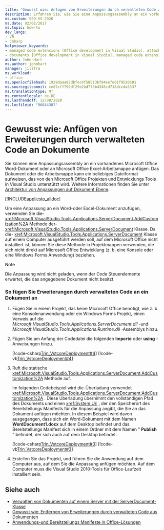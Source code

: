 ```yaml
---
title: 'Gewusst wie: Anfügen von Erweiterungen durch verwalteten Code an Dokumente'
description: Erfahren Sie, wie Sie eine Anpassungsassembly an ein vorhandenes Microsoft Office Word-Dokument oder Microsoft Office Excel-Arbeitsmappe anfügen können.
ms.custom: SEO-VS-2020
ms.date: 02/02/2017
ms.topic: how-to
dev_langs:
- VB
- CSharp
helpviewer_keywords:
- managed code extensions [Office development in Visual Studio], attaching
- documents [Office development in Visual Studio], managed code extensions
author: John-Hart
ms.author: johnhart
manager: jillfra
ms.workload:
- office
ms.openlocfilehash: 1929daaa82dbfec6f58513bf94eefe01f9520601
ms.sourcegitcommit: ce85cff795df29e2bd773b4346cd718dccda5337
ms.translationtype: MT
ms.contentlocale: de-DE
ms.lasthandoff: 12/08/2020
ms.locfileid: "96844387"
---
```

# <a name="how-to-attach-managed-code-extensions-to-documents"></a>Gewusst wie: Anfügen von Erweiterungen durch verwalteten Code an Dokumente
  Sie können eine Anpassungsassembly an ein vorhandenes Microsoft Office Word-Dokument oder an Microsoft Office Excel-Arbeitsmappe anfügen. Das Dokument oder die Arbeitsmappe kann ein beliebiges Dateiformat aufweisen, das von den Microsoft Office Projekten und Entwicklungs Tools in Visual Studio unterstützt wird. Weitere Informationen finden Sie unter [Architektur von Anpassungen auf Dokument Ebene](../vsto/architecture-of-document-level-customizations.md).

 [!INCLUDE[appliesto_alldoc](../vsto/includes/appliesto-alldoc-md.md)]

 Um eine Anpassung an ein Word-oder Excel-Dokument anzufügen, verwenden Sie die- <xref:Microsoft.VisualStudio.Tools.Applications.ServerDocument.AddCustomization%2A> Methode der- <xref:Microsoft.VisualStudio.Tools.Applications.ServerDocument> Klasse. Da die- <xref:Microsoft.VisualStudio.Tools.Applications.ServerDocument> Klasse auf einem Computer ausgeführt werden soll, auf dem Microsoft Office nicht installiert ist, können Sie diese Methode in Projektmappen verwenden, die sich nicht direkt auf Microsoft Office Entwicklung (z. b. eine Konsole oder eine Windows Forms Anwendung) beziehen.

> [!NOTE]
> Die Anpassung wird nicht geladen, wenn der Code Steuerelemente erwartet, die das angegebene Dokument nicht besitzt.

### <a name="to-attach-managed-code-extensions-to-a-document"></a>So fügen Sie Erweiterungen durch verwalteten Code an ein Dokument an

1. Fügen Sie in einem Projekt, das keine Microsoft Office benötigt, wie z. b. eine Konsolenanwendung oder ein Windows Forms Projekt, einen Verweis auf die *Microsoft.VisualStudio.Tools.Applications.ServerDocument.dll* -und *Microsoft.VisualStudio.Tools.Applications.Runtime.dll* -Assemblys hinzu.

2. Fügen Sie am Anfang der Codedatei die folgenden **Importe** oder **using** -Anweisungen hinzu.

     [!code-csharp[Trin_VstcoreDeployment#4](../vsto/codesnippet/CSharp/Trin_VstcoreDeploymentCS/Program.cs#4)]
     [!code-vb[Trin_VstcoreDeployment#4](../vsto/codesnippet/VisualBasic/Trin_VstcoreDeploymentVB/Program.vb#4)]

3. Ruft die statische <xref:Microsoft.VisualStudio.Tools.Applications.ServerDocument.AddCustomization%2A> Methode auf.

     Im folgenden Codebeispiel wird die-Überladung verwendet <xref:Microsoft.VisualStudio.Tools.Applications.ServerDocument.AddCustomization%2A> . Diese Überladung übernimmt den vollständigen Pfad des Dokuments und einen <xref:System.Uri> , der den Speicherort des Bereitstellungs Manifests für die Anpassung angibt, die Sie an das Dokument anfügen möchten. In diesem Beispiel wird davon ausgegangen, dass sich ein Word-Dokument mit dem Namen **WordDocument1.docx** auf dem Desktop befindet und das Bereitstellungs Manifest sich in einem Ordner mit dem Namen " **Publish** " befindet, der sich auch auf dem Desktop befindet.

     [!code-csharp[Trin_VstcoreDeployment#3](../vsto/codesnippet/CSharp/Trin_VstcoreDeploymentCS/Program.cs#3)]
     [!code-vb[Trin_VstcoreDeployment#3](../vsto/codesnippet/VisualBasic/Trin_VstcoreDeploymentVB/Program.vb#3)]

4. Erstellen Sie das Projekt, und führen Sie die Anwendung auf dem Computer aus, auf dem Sie die Anpassung anfügen möchten. Auf dem Computer muss die Visual Studio 2010-Tools für Office-Laufzeit installiert sein.

## <a name="see-also"></a>Siehe auch
- [Verwalten von Dokumenten auf einem Server mit der ServerDocument-Klasse](../vsto/managing-documents-on-a-server-by-using-the-serverdocument-class.md)
- [Gewusst wie: Entfernen von Erweiterungen durch verwalteten Code aus Dokumenten](../vsto/how-to-remove-managed-code-extensions-from-documents.md)
- [Anwendungs-und Bereitstellungs Manifeste in Office-Lösungen](../vsto/application-and-deployment-manifests-in-office-solutions.md)
